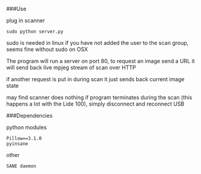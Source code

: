 ###Use

plug in scanner
```
sudo python server.py
```
sudo is needed in linux if you have not added the user to the scan group, seems fine without sudo on OSX

The program will run a server on port 80, to request an image send a URL it will send back live mpjeg stream of scan over HTTP

if another request is put in during scan it just sends back current image state

may find scanner does nothing if program terminates during the scan (this happens a lot with the Lide 100), simply disconnect and reconnect USB


###Dependencies

python modules
```
Pillow==3.1.0
pyinsane
```



other
```
SANE daemon
```
